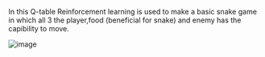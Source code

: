 In this Q-table Reinforcement learning is used to make a basic snake game in which all 3 the player,food (beneficial for snake) and enemy 
has the capibility to move.

![image](https://user-images.githubusercontent.com/40724179/88847001-0abbbf80-d204-11ea-8161-3532281abbc6.png)
